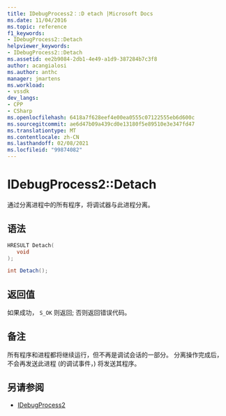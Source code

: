 ```yaml
---
title: IDebugProcess2：:D etach |Microsoft Docs
ms.date: 11/04/2016
ms.topic: reference
f1_keywords:
- IDebugProcess2::Detach
helpviewer_keywords:
- IDebugProcess2::Detach
ms.assetid: ee2b9084-2db1-4e49-a1d9-387284b7c3f8
author: acangialosi
ms.author: anthc
manager: jmartens
ms.workload:
- vssdk
dev_langs:
- CPP
- CSharp
ms.openlocfilehash: 6418a7f628eef4e00ea0555c07122555eb6d600c
ms.sourcegitcommit: ae6d47b09a439cd0e13180f5e89510e3e347fd47
ms.translationtype: MT
ms.contentlocale: zh-CN
ms.lasthandoff: 02/08/2021
ms.locfileid: "99874082"
---
```

# <a name="idebugprocess2detach"></a>IDebugProcess2::Detach
通过分离进程中的所有程序，将调试器与此进程分离。

## <a name="syntax"></a>语法

```cpp
HRESULT Detach( 
   void 
);
```

```csharp
int Detach();
```

## <a name="return-value"></a>返回值
 如果成功， `S_OK` 则返回; 否则返回错误代码。

## <a name="remarks"></a>备注
 所有程序和进程都将继续运行，但不再是调试会话的一部分。 分离操作完成后，不会再发送此进程 (的调试事件，) 将发送其程序。

## <a name="see-also"></a>另请参阅
- [IDebugProcess2](../../../extensibility/debugger/reference/idebugprocess2.md)

